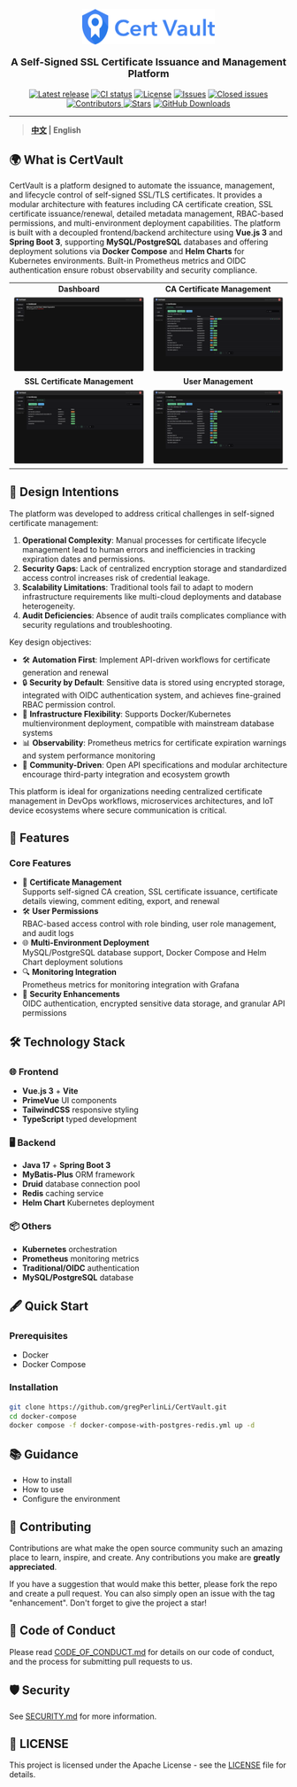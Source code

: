 <div align="center">
    <img src="docs/img/Logo.svg" width="240" alt="Logo">
    <br/>
    <p style="font-size: large"><strong>A Self-Signed SSL Certificate Issuance and Management Platform </strong></p>
    <a href="https://github.com/gregPerlinLi/CertVault/releases"><img src="https://img.shields.io/github/v/release/gregPerlinLi/CertVault" alt="Latest release" /></a>
    <a href="https://github.com/gregPerlinLi/CertVault/actions/workflows/backend-ci.yaml"><img src="https://img.shields.io/github/actions/workflow/status/gregPerlinLi/CertVault/backend-ci.yaml?branch=dev" alt="CI status" /></a>
    <a href="https://github.com/gregPerlinLi/CertVault/blob/main/LICENSE"><img src="https://img.shields.io/github/license/gregPerlinLi/CertVault" alt="License" /></a>
    <a href="https://github.com/gregPerlinLi/CertVault/issues"><img src="https://img.shields.io/github/issues/gregPerlinLi/CertVault?color=f85149" alt="Issues" /></a>
    <a href="https://github.com/gregPerlinLi/CertVault/issues?q=is%3Aissue%20state%3Aclosed"><img src="https://img.shields.io/github/issues-closed/gregPerlinLi/CertVault?color=ab7df8" alt="Closed issues" /></a>
    <a href="https://github.com/gregPerlinLi/CertVault/contributors"><img src="https://img.shields.io/github/contributors/gregPerlinLi/CertVault" alt="Contributors" /> </a>
    <a href="https://github.com/gregPerlinLi/CertVault/stargazers"><img src="https://img.shields.io/github/stars/gregPerlinLi/CertVault" alt="Stars" /></a>
    <a href="https://github.com/gregPerlinLi/CertVault/releases"><img src="https://img.shields.io/github/downloads/gregPerlinLi/CertVault/total" alt="GitHub Downloads"></a>

</div>

---

> **[中文](README_CN.md) | English**

## 🌍 What is CertVault

CertVault is a platform designed to automate the issuance, management, and lifecycle control of self-signed SSL/TLS certificates. It provides a modular architecture with features including CA certificate creation, SSL certificate issuance/renewal, detailed metadata management, RBAC-based permissions, and multi-environment deployment capabilities. The platform is built with a decoupled frontend/backend architecture using **Vue.js 3** and **Spring Boot 3**, supporting **MySQL/PostgreSQL** databases and offering deployment solutions via **Docker Compose** and **Helm Charts** for Kubernetes environments. Built-in Prometheus metrics and OIDC authentication ensure robust observability and security compliance.

<table>
  <tr>
    <td width="50%" align="center"><b>Dashboard</b></td>
    <td width="50%" align="center"><b>CA Certificate Management</b></td>
  </tr>
  <tr>
    <td><img src="docs/img/Screenshot2.png"></td>
    <td><img src="docs/img/Screenshot1.png"></td>
  </tr>
  <tr>
    <td width="50%" align="center"><b>SSL Certificate Management</b></td>
    <td width="50%" align="center"><b>User Management</b></td>
  </tr>
  <tr>
    <td><img src="docs/img/Screenshot3.png"></td>
    <td><img src="docs/img/Screenshot1.png"></td>
  </tr>
</table>

## 🎯 Design Intentions

The platform was developed to address critical challenges in self-signed certificate management:
1. **Operational Complexity**: Manual processes for certificate lifecycle management lead to human errors and inefficiencies in tracking expiration dates and permissions.
2. **Security Gaps**: Lack of centralized encryption storage and standardized access control increases risk of credential leakage.
3. **Scalability Limitations**: Traditional tools fail to adapt to modern infrastructure requirements like multi-cloud deployments and database heterogeneity.
4. **Audit Deficiencies**: Absence of audit trails complicates compliance with security regulations and troubleshooting.

Key design objectives:
- 🛠 **Automation First**: Implement API-driven workflows for certificate generation and renewal
- 🔒 **Security by Default**: Sensitive data is stored using encrypted storage, integrated with OIDC authentication system, and achieves fine-grained RBAC permission control.
- 🔄 **Infrastructure Flexibility**: Supports Docker/Kubernetes multienvironment deployment, compatible with mainstream database systems
- 📊 **Observability**: Prometheus metrics for certificate expiration warnings and system performance monitoring
- 🤝 **Community-Driven**: Open API specifications and modular architecture encourage third-party integration and ecosystem growth

This platform is ideal for organizations needing centralized certificate management in DevOps workflows, microservices architectures, and IoT device ecosystems where secure communication is critical.

## 🚀 Features

### Core Features
- 🔐 **Certificate Management**  
  Supports self-signed CA creation, SSL certificate issuance, certificate details viewing, comment editing, export, and renewal
- 🛠 **User Permissions**  
  RBAC-based access control with role binding, user role management, and audit logs
- 🌐 **Multi-Environment Deployment**  
  MySQL/PostgreSQL database support, Docker Compose and Helm Chart deployment solutions
- 🔍 **Monitoring Integration**  
  Prometheus metrics for monitoring integration with Grafana
- 🔑 **Security Enhancements**  
  OIDC authentication, encrypted sensitive data storage, and granular API permissions

## 🛠 Technology Stack

### 🌐 Frontend
- **Vue.js 3** + **Vite**
- **PrimeVue** UI components
- **TailwindCSS** responsive styling
- **TypeScript** typed development

### 🖥️ Backend
- **Java 17** + **Spring Boot 3**
- **MyBatis-Plus** ORM framework
- **Druid** database connection pool
- **Redis** caching service
- **Helm Chart** Kubernetes deployment

### 📦 Others
- **Kubernetes** orchestration
- **Prometheus** monitoring metrics
- **Traditional/OIDC** authentication
- **MySQL/PostgreSQL** database

## 🖋️ Quick Start

### Prerequisites

- Docker 
- Docker Compose

### Installation

```bash
git clone https://github.com/gregPerlinLi/CertVault.git
cd docker-compose
docker compose -f docker-compose-with-postgres-redis.yml up -d
```


## 📚 Guidance

- How to install
- How to use
- Configure the environment

## 🤝 Contributing

Contributions are what make the open source community such an amazing place to learn, inspire, and create. Any contributions you make are **greatly appreciated**.

If you have a suggestion that would make this better, please fork the repo and create a pull request. You can also simply open an issue with the tag "enhancement". Don't forget to give the project a star!

## 📄 Code of Conduct

Please read [CODE_OF_CONDUCT.md](CODE_OF_CONDUCT.md) for details on our code of conduct, and the process for submitting pull requests to us.

## 🛡️ Security

See [SECURITY.md](SECURITY.md) for more information.

## 📝 LICENSE

This project is licensed under the Apache License - see the [LICENSE](LICENSE) file for details.
